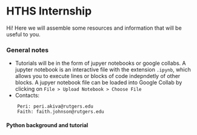 # HTHS Internship

Hi! Here we will assemble some resources and information that will be useful to you. 

### General notes
* Tutorials will be in the form of jupyer notebooks or google collabs. A jupyter notebook is an interactive file with the extension ```.ipynb```, which allows you to execute lines or blocks of code indepndetly of other blocks. A jupyer notebook file can be loaded into Google Collab by clicking on 
``` File > Upload Notebook > Choose File ```
* Contacts:
``` 
    Peri: peri.akiva@rutgers.edu
    Faith: faith.johnson@rutgers.edu
```

#### Python background and tutorial



